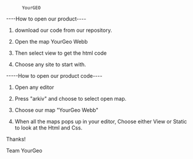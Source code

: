           YourGEO

----How to open our product----

1. download our code from our repository.

2. Open the map YourGeo Webb

3. Then select view to get the html code

4. Choose any site to start with.



-----How to open our product code----

1. Open any editor

2. Press "arkiv" and choose to select open map.

3. Choose our map "YourGeo Webb"

4. When all the maps pops up in your editor, Choose either View or Static to look at the Html and Css.



Thanks! 

Team YourGeo

